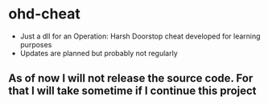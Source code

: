 # ohd-cheat
- Just a dll for an Operation: Harsh Doorstop cheat developed for learning purposes
- Updates are planned but probably not regularly

## As of now I will not release the source code. For that I will take sometime if I continue this project 
